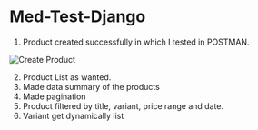 # Med-Test-Django

1. Product created successfully in which I tested in POSTMAN.

![Create Product](src/product/templates/products/created.png)

2. Product List as wanted.
3. Made data summary of the products
4. Made pagination
5. Product filtered by title, variant, price range and date.
6. Variant get dynamically list
